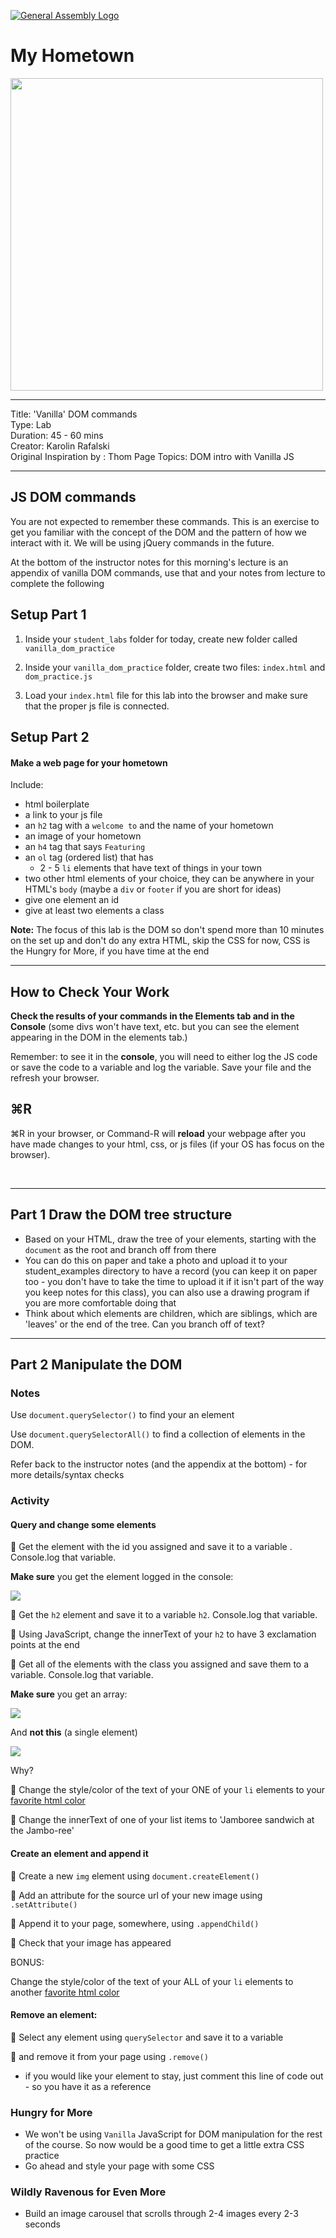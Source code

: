 [![General Assembly Logo](https://camo.githubusercontent.com/1a91b05b8f4d44b5bbfb83abac2b0996d8e26c92/687474703a2f2f692e696d6775722e636f6d2f6b6538555354712e706e67)](https://generalassemb.ly)


# My Hometown

<img src="https://fdlpl.org/sites/default/files/my%20hometown%20logo.jpg" width="500">

---

Title: 'Vanilla' DOM commands<br>
Type: Lab <br>
Duration: 45 - 60 mins<br>
Creator: Karolin Rafalski <br>
 Original Inspiration by : Thom Page
Topics:  DOM intro with Vanilla JS<br>

---

## JS DOM commands

You are not expected to remember these commands. This is an exercise to get you familiar with the concept of the DOM and the pattern of how we interact with it. We will be using jQuery commands in the future.

At the bottom of the instructor notes for this morning's lecture is an appendix of vanilla DOM commands, use that and your notes from lecture to complete the following

## Setup Part 1

1. Inside your `student_labs` folder for today, create new folder called `vanilla_dom_practice`
1. Inside your `vanilla_dom_practice` folder, create two files: `index.html` and `dom_practice.js`

1. Load your `index.html` file for this lab into the browser and make sure that the proper js file is connected.

## Setup Part 2
#### Make a web page for your hometown

Include:
- html boilerplate
- a link to your js file
- an `h2` tag with a `welcome to` and the name of your hometown
- an image of your hometown
- an `h4` tag that says `Featuring`
- an `ol` tag (ordered list) that has
  - 2 - 5 `li` elements that have text of things in your town
- two other html elements of your choice, they can be anywhere in your HTML's `body` (maybe a `div` or `footer` if you are short for ideas)
- give one element an id
- give at least two elements a class

**Note:** The focus of this lab is the DOM so don't spend more than 10 minutes on the set up and don't do any extra HTML, skip the CSS for now, CSS is the Hungry for More, if  you have time at the end

<hr>

## How to Check Your Work
**Check the results of your commands in the Elements tab and in the Console** (some divs won't have text, etc. but you can see the element appearing in the DOM in the elements tab.)

Remember: to see it in the **console**, you will need to either log the JS code or save the code to a variable and log the variable. Save your file and the refresh your browser.

## ⌘R

⌘R in your browser, or Command-R will **reload** your webpage after you have made changes to your html, css, or js files (if your OS has focus on the browser).

<br>
<hr>

## Part 1 Draw the DOM tree structure
- Based on your HTML, draw the tree of your elements, starting with the `document` as the root and branch off from there
- You can do this on paper and take a photo and upload it to your student_examples directory to have a record (you can keep it on paper too - you don't have to take the time to upload it if it isn't part of the way you keep notes for this class), you can also use a drawing program if you are more comfortable doing that
- Think about which elements are children, which are siblings, which are 'leaves' or the end of the tree. Can you branch off of text?

<hr>

## Part 2 Manipulate the DOM

### Notes

Use `document.querySelector()` to find your an element

Use `document.querySelectorAll()` to find a collection of elements in the DOM.

Refer back to the instructor notes (and the appendix at the bottom) - for more details/syntax checks

### Activity
#### Query and change some elements

&#x1F535;  Get the element with the id you assigned and save it to a variable . Console.log that variable.

**Make sure** you get the element logged in the console:

![](https://i.imgur.com/1ocG4tc.png)


&#x1F535;  Get the `h2` element  and save it to a variable `h2`. Console.log that variable.


&#x1F535;  Using JavaScript, change the innerText of your `h2` to have 3 exclamation points at the end


&#x1F535;  Get all of the elements with the class you assigned and save them to a variable. Console.log that variable.

**Make sure** you get an array:

![](https://i.imgur.com/Ahh8J0C.png)

And **not this** (a single element)

![](https://i.imgur.com/2YLSvzd.png)



Why?

&#x1F535;  Change the style/color of the text of your ONE of your `li` elements to your [favorite html color](https://htmlcolorcodes.com/color-names/)



&#x1F535;  Change the innerText of one of your list items to 'Jamboree sandwich at the Jambo-ree'

#### Create an element and append it

&#x1F535; Create a new `img` element using `document.createElement()`

&#x1F535; Add an attribute for the source url of your new image using `.setAttribute()`

&#x1F535; Append it to your page, somewhere, using `.appendChild()`

&#x1F535; Check that your image has appeared

BONUS:

Change the style/color of the text of your ALL of your `li` elements to another [favorite html color](https://htmlcolorcodes.com/color-names/)  

#### Remove an element:

&#x1F535; Select any element using `querySelector` and save it to a variable

&#x1F535; and remove it from your page using `.remove()`
- if you would like your element to stay, just comment this line of code out - so you have it as a reference

### Hungry for More

- We won't be using `Vanilla` JavaScript for DOM manipulation for the rest of the course. So now would be a good time to get a little extra CSS practice
- Go ahead and style your page with some CSS

### Wildly Ravenous for Even More
- Build an image carousel that scrolls through 2-4 images every 2-3 seconds
